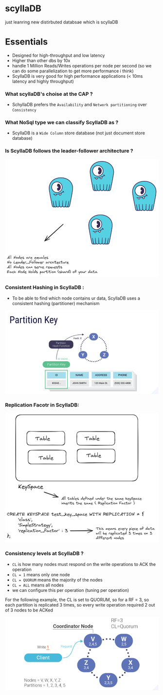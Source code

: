 # scyllaDB
just leanring new distirbuted databsae which is scyllaDB


# Essentials 
- Designed for high-throughput and low latency
- Higher than other dbs by 10x 
- handle 1 Million Reads/Writes operations per node per second (so we can do some parallelization to get more performance i think)
- ScyllaDB is very good for high performance applications (< 10ms latency and highly throughput)

### What scyllaDB's choise at the CAP ? 
- SchyllaDB prefers the `Availability` and `Network partitioning` over `Consistency`

### What NoSql type we can classify ScyllaDB as ? 
- ScyllaDB is a `Wide Column` store database (not just document store database)

### Is ScyllaDB follows the leader-follower architecture ? 
![alt text](image.png)

### Consistent Hashing in ScyllaDB : 
- To be able to find which node contains ur data, ScyllaDB uses a consistent hashing (partitioner) mechanism

![alt text](image-1.png)
 
### Replication Facotr in ScyllaDB:
![alt text](image-2.png)

### Consistency levels at ScyllaDB ? 
- `CL` is how many nodes must respond on the write operations to ACK  the operation
- `CL = 1` means only one node
- `CL = QUORUM` means the majority of the nodes
- `CL = ALL` means all nodes
- we can configure this per operation (tuning per operation)

For the following example, the CL is set to QUORUM, so for a RF = 3, so each partition is replicated 3 times, so every write operation required 2 out of 3 nodes to be ACKed

![alt text](image-3.png)